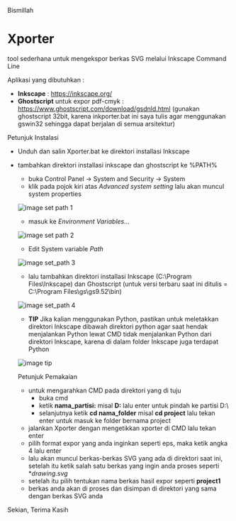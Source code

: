Bismillah

# Xporter
tool sederhana untuk mengekspor berkas SVG melalui Inkscape Command Line

Aplikasi yang dibutuhkan :
- **Inkscape** : https://inkscape.org/
- **Ghostscript** untuk expor pdf-cmyk : https://www.ghostscript.com/download/gsdnld.html (gunakan ghostscript 32bit, karena inkporter.bat ini saya tulis agar menggunakan gswin32 sehingga dapat berjalan di semua arsitektur)

Petunjuk Instalasi

- Unduh dan salin Xporter.bat ke direktori installasi Inkscape
- tambahkan direktori installasi inkscape dan ghostscript ke %PATH%
	- buka Control Panel -> System and Security -> System 
	- klik pada pojok kiri atas *Advanced system setting* lalu akan muncul system properties
	
	 ![image set path 1](https://github.com/maslanangdev/inkporter/blob/windows/tutorial_image/3.png)

	- masuk ke *Environment Variables...*
	
	 ![image set path 2](https://github.com/maslanangdev/inkporter/blob/windows/tutorial_image/4.png)
	
	- Edit System variable *Path*
	
	 ![image set_path 3](https://github.com/maslanangdev/inkporter/blob/windows/tutorial_image/5.png)
	
	- lalu tambahkan direktori installasi Inkscape (C:\Program Files\Inkscape) dan Ghostscript (untuk versi terbaru saat ini ditulis = C:\Program Files\gs\gs9.52\bin)
	
	![image set_path 4](https://github.com/maslanangdev/inkporter/blob/windows/tutorial_image/7.png)
	
	- **TIP** Jika kalian menggunakan Python, pastikan untuk meletakkan direktori Inkscape dibawah direktori python agar saat hendak menjalankan Python lewat CMD tidak menjalankan Python dari direktori Inkscape, karena di dalam folder Inkscape juga terdapat Python
	
	![image tip](https://github.com/maslanangdev/inkporter/blob/windows/tutorial_image/tip1.png)
  
  Petunjuk Pemakaian
  
  * untuk mengarahkan CMD pada direktori yang di tuju
	  * buka cmd
	  * ketik **nama_partisi:** misal **D:** lalu enter untuk pindah ke partisi D:\
 	  * selanjutnya ketik **cd nama_folder** misal **cd project** lalu tekan enter untuk masuk ke folder bernama project
  * jalankan Xporter dengan mengetikkan xporter di CMD lalu tekan enter
  * pilih format expor yang anda inginkan seperti eps, maka ketik angka 4 lalu enter
  * lalu akan muncul berkas-berkas SVG yang ada di direktori saat ini, setelah itu ketik salah satu berkas yang ingin anda proses seperti **drawing.svg*
  * setelah itu pilih tentukan nama berkas hasil expor seperti **project1**
  * berkas anda akan di proses dan disimpan di direktori yang sama dengan berkas SVG anda

Sekian, Terima Kasih
